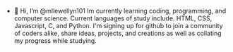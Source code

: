 - 👋 Hi, I’m @mllewellyn101
Im currently learning coding, programming, and computer science. Current languages of study include. HTML, CSS, Javascript, C, and Python.
I'm signing up for github to join a community of coders alike, share ideas, projects, and creations as well as collating my progress while studying. 

<!---
mllewellyn101/mllewellyn101 is a ✨ special ✨ repository because its `README.md` (this file) appears on your GitHub profile.
You can click the Preview link to take a look at your changes.
--->
